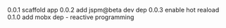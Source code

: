 0.0.1
scaffold app
0.0.2
add jspm@beta dev dep
0.0.3
enable hot reaload
0.1.0
add mobx dep - reactive programming
